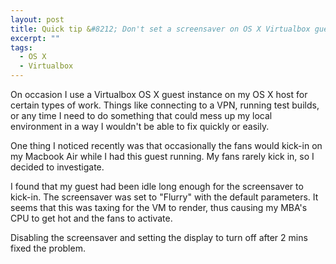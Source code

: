```yaml
---
layout: post
title: Quick tip &#8212; Don't set a screensaver on OS X Virtualbox guests
excerpt: ""
tags:
  - OS X
  - Virtualbox
---
```

On occasion I use a Virtualbox OS X guest instance on my OS X host for certain types of work. Things like connecting to a VPN, running test builds, or any time I need to do something that could mess up my local environment in a way I wouldn't be able to fix quickly or easily.

One thing I noticed recently was that occasionally the fans would kick-in on my Macbook Air while I had this guest running. My fans rarely kick in, so I decided to investigate.

I found that my guest had been idle long enough for the screensaver to kick-in. The screensaver was set to "Flurry" with the default parameters. It seems that this was taxing for the VM to render, thus causing my MBA's CPU to get hot and the fans to activate.

Disabling the screensaver and setting the display to turn off after 2 mins fixed the problem.
